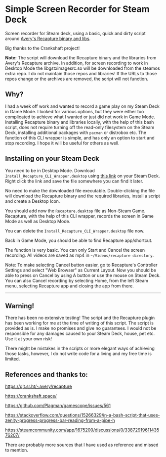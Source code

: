 # Simple Screen Recorder for Steam Deck
Screen recorder for Steam deck, using a basic, quick and dirty script around [Avery's Recapture binary and libs](https://git.sr.ht/~avery/recapture).

Big thanks to the Crankshaft project!


**Note:** The script will download the Recapture binary and the libraries from Avery's Recapture archive. In addition, for screen recording to work in Desktop Mode the libgstximagesrc.so will be downloaded from the steamos extra repo. I do not maintain those repos and libraries! If the URLs to those repos change or the archives are removed, the script will not function.

## Why?

I had a week off work and wanted to record a game play on my Steam Deck in Game Mode. I looked for various options, but they were either too complicated to achieve what I wanted or just did not work in Game Mode. Installing Recapture binary and libraries locally, with the help of this bash script, does not require turning off the read-only filesystem on the Steam Deck, installing additional packages with `pacman` or distrobox etc. The function of this CLI wrapper is simple, and has only an option to start and stop recording. I hope it will be useful for others as well.


## Installing on your Steam Deck

You need to be in Desktop Mode.
Download `Install_Recapture_CLI_Wrapper.desktop` using [this link](https://raw.githubusercontent.com/m-rzb/Screen-recorder-for-steamdeck/main/Install_Recapture_CLI_Wrapper.desktop) on your Steam Deck. Right click the link and save the file somewhere you can find it later.

No need to make the downloaded file executable. Double-clicking the file will download the Recapture binary and the required libraries, install a script and create a Desktop Icon. 

You should add now the `Recapture.desktop` file as Non-Steam Game. Recapture, with the help of this CLI wrapper, records the screen in Game Mode as well as Desktop Mode.

You can delete the `Install_Recapture_CLI_Wrapper.desktop` file now. 

Back in Game Mode, you should be able to find Recapture app/shortcut. 

The function is very basic. You can only Start and Cancel the screen recording. All videos are saved as mp4 in `~/Videos/recapture directory`.

Note: To make selecting Cancel button easier, go to Recapture's Controller Settings and select "Web Browser" as Current Layout. Now you should be able to press on Cancel by using A button or use the mouse on Steam Deck. You can also Cancel recording by selecting Home, from the left Steam menu, selecting Recapture app and closing the app from there.


------------
 
## Warning!

There has been no extensive testing! The script and the Recapture plugin has been working for me at the time of writing of this script. The script is provided as is. I make no promises and give no guarantees. I would not be responsible for any damages caused to your Steam Deck, house, pet etc. Use it at your own risk!

There might be mistakes in the scripts or more elegant ways of achieving those tasks, however, I do not write code for a living and my free time is limited.


## References and thanks to:

https://git.sr.ht/~avery/recapture

https://crankshaft.space/

https://github.com/Plagman/gamescope/issues/561

https://stackoverflow.com/questions/15266329/in-a-bash-script-that-uses-zenity-progress-progress-bar-reading-from-a-pipe-h

https://steamcommunity.com/app/1675200/discussions/0/3387291961143576207/


There are probably more sources that I have used as reference and missed to mention.
